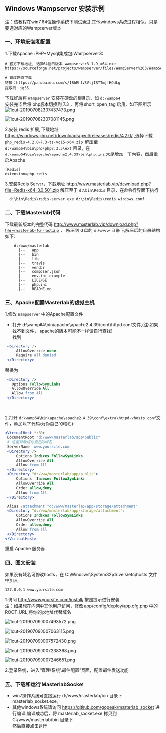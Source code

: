 
## Windows Wampserver 安装示例

  注：该教程在win7 64位操作系统下测试通过,其他windows系统过程相似，只是要选对应的Wampserver版本
  
### 一、环境安装和配置

1.下载Apache+PHP+Mysql集成包:Wampserver3:  
```text
# 官方下载地址, 选择64位的版本 wampserver3.1.9_x64.exe
https://sourceforge.net/projects/wampserver/files/WampServer%203/WampServer%203.0.0/

# 百度网盘下载 
链接：https://pan.baidu.com/s/1BhEhlVSVljISTTmjfHQdLg 
提取码：jg55 
```
  

  下载好后将 `Wampserver` 安装在硬盘的根目录，如 `d:/wamp64`  
  安装完毕后将 php版本切换到 7.3 ，再将 short_open_tag 启用，如下图所示  
  ![1cut-201907082307437473.png](http://pm.masterlab.vip/attachment/image/20190708/1cut-201907082307437473.png "截图-1cut-201907082307437473.png")
  
  ![1cut-201907082307081145.png](http://pm.masterlab.vip/attachment/image/20190708/1cut-201907082307081145.png "截图-1cut-201907082307081145.png")

  
2.安装 redis 扩展, 下载地址 https://windows.php.net/downloads/pecl/releases/redis/4.2.0/ ,选择下载 `php_redis-4.2.0-7.3-ts-vc15-x64.zip`,
 解压至 `d:\wamp64\bin\php\php7.3.5\ext` 目录，在 `d:\wamp64\bin\apache\apache2.4.39\bin\php.ini` 末尾增加一下内容，然后重启Apache
 
   ```
[Redis]
extension=php_redis
   ```  
    
3.安装Redis Server，下载地址 http://www.masterlab.vip/download.php?file=Redis-x64-3.0.501.zip
  解压至于 `d:\bin\Redis` 目录，在命令行界面下执行 
  ```
    d:\bin\Redis\redis-server.exe d:\bin\Redis\redis.windows.conf
```


### 二、下载Masterlab代码

下载最新版本的完整代码  http://www.masterlab.vip/download.php?file=masterlab-full-last.zip ，
 解压到 d 盘的 d:/www 目录下,解压后的目录结构如下:
```
    d:/www/masterlab            
      |--   app   
      |--   bin    
      |--   lib    
      |--   travis
      |--   vendor
      |--   composer.json
      |--   env.ini-example       
      |--   LICENSE
      |--   php.ini    
      |--   README.md
```

### 三、Apache配置Masterlab的虚拟主机
1.修改 `Wampserver` 中的Apache配置文件

   + 打开 d:\wamp64\bin\apache\apache2.4.39\conf\httpd.conf文件,(注:如果找不到文件， apache的版本可能不一样请自行查找)  
   找到

   ```apache
    <Directory />
        AllowOverride none
        Require all denied
    </Directory>
  ```
   替换为
   ```apache
    <Directory />
      Options FollowSymLinks
      AllowOverride All      
      Allow from All  
    </Directory>
  ```
<br>

2.打开 `d:\wamp64\bin\apache\apache2.4.39\conf\extra\httpd-vhosts.conf`文件，添加以下代码(为你自己的域名):

   ```apache
   <VirtualHost *:80>
    DocumentRoot "d:/www/masterlab/app/public"
    # 这里修改成你自己的域名
    ServerName  www.yoursite.com
    <Directory />    
        Options Indexes FollowSymLinks
        AllowOverride All      
        Allow from All     
    </Directory>    
    <Directory "d:/www/masterlab/app/public">    
        Options  Indexes FollowSymLinks    
        AllowOverride All    
        Order allow,deny    
        Allow from All    
    </Directory>    
	
    Alias /attachment "d:/www/masterlab/app/storage/attachment" 
    <Directory "d:/www/masterlab/app/storage/attachment">
		Options Indexes FollowSymLinks
		AllowOverride All
		Order allow,deny
		Allow from all
	</Directory>  
  </VirtualHost>
  ```
重启 Apache 服务器


### 四、图文安装  

如果没有域名可修改hosts，在 C:\Windows\System32\drivers\etc\hosts 文件中加入
```text
127.0.0.1 www.yoursite.com
```

1.访问 http://www.yoursite.com/install/ 按照提示进行安装  
  注：如果想在内网中其他用户访问，修改 app/config/deploy/app.cfg.php 中的ROOT_URL,将你的ip地址代替域名  

![1cut-201907090007493572.png](http://pm.masterlab.vip/attachment/image/20190709/1cut-201907090007493572.png "截图-1cut-201907090007493572.png")  


![1cut-201907090007063115.png](http://pm.masterlab.vip/attachment/image/20190709/1cut-201907090007063115.png "截图-1cut-201907090007063115.png")  

![1cut-201907090007572430.png](http://pm.masterlab.vip/attachment/image/20190709/1cut-201907090007572430.png "截图-1cut-201907090007572430.png")  

![1cut-201907090007238368.png](http://pm.masterlab.vip/attachment/image/20190709/1cut-201907090007238368.png "截图-1cut-201907090007238368.png")  

![1cut-201907090007246651.png](http://pm.masterlab.vip/attachment/image/20190709/1cut-201907090007246651.png "截图-1cut-201907090007246651.png")

2.登录系统，进入"管理\系统\邮件配置"页面，配置邮件发送功能  


### 五、下载和运行 MasterlabSocket  

 * win7操作系统可直接运行 d:/www/masterlab/bin 目录下 masterlab_socket.exe,  
 * 其他windows系统请访问 https://github.com/gopeak/masterlab_socket 进行编译,编译成功后，将 masterlab_socket.exe 拷贝到 C:/www/masterlab/bin 目录下  
 然后直接点击运行  


 
 
